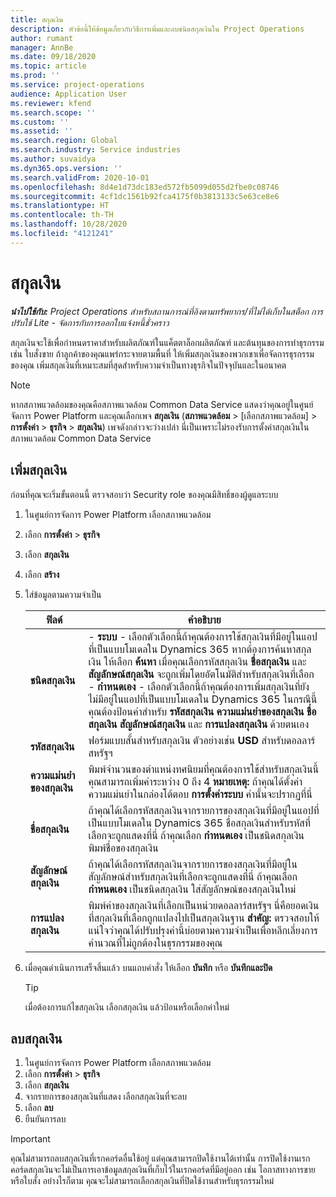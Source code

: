 ```yaml
---
title: สกุลเงิน
description: หัวข้อนี้ให้ข้อมูลเกี่ยวกับวิธีการเพิ่มและลบชนิดสกุลเงินใน Project Operations
author: rumant
manager: AnnBe
ms.date: 09/18/2020
ms.topic: article
ms.prod: ''
ms.service: project-operations
audience: Application User
ms.reviewer: kfend
ms.search.scope: ''
ms.custom: ''
ms.assetid: ''
ms.search.region: Global
ms.search.industry: Service industries
ms.author: suvaidya
ms.dyn365.ops.version: ''
ms.search.validFrom: 2020-10-01
ms.openlocfilehash: 8d4e1d73dc183ed572fb5099d055d2fbe0c08746
ms.sourcegitcommit: 4cf1dc1561b92fca4175f0b3813133c5e63ce8e6
ms.translationtype: HT
ms.contentlocale: th-TH
ms.lasthandoff: 10/28/2020
ms.locfileid: "4121241"
---
```

# <a name="currency"></a>สกุลเงิน

_**นำไปใช้กับ:** Project Operations สำหรับสถานการณ์ที่อิงตามทรัพยากร/ที่ไม่ได้เก็บในสต็อก การปรับใช้ Lite - จัดการกับการออกใบแจ้งหนี้ชั่วคราว_

สกุลเงินจะใช้เพื่อกำหนดราคาสำหรับผลิตภัณฑ์ในแค็ตตาล็อกผลิตภัณฑ์ และต้นทุนของการทำธุรกรรม เช่น ใบสั่งขาย ถ้าลูกค้าของคุณแพร่กระจายตามพื้นที่ ให้เพิ่มสกุลเงินของพวกเขาเพื่อจัดการธุรกรรมของคุณ เพิ่มสกุลเงินที่เหมาะสมที่สุดสำหรับความจำเป็นทางธุรกิจในปัจจุบันและในอนาคต  

> [!NOTE]
> หากสภาพแวดล้อมของคุณคือสภาพแวดล้อม Common Data Service แสดงว่าคุณอยู่ในศูนย์จัดการ Power Platform และคุณเลือกเพจ **สกุลเงิน** (**สภาพแวดล้อม** > [เลือกสภาพแวดล้อม] > **การตั้งค่า** > **ธุรกิจ** > **สกุลเงิน**) เพจดังกล่าวจะว่างเปล่า นี่เป็นเพราะไม่รองรับการตั้งค่าสกุลเงินในสภาพแวดล้อม Common Data Service

## <a name="add-a-currency"></a>เพิ่มสกุลเงิน  
ก่อนที่คุณจะเริ่มขั้นตอนนี้ ตรวจสอบว่า Security role ของคุณมีสิทธิ์ของผู้ดูแลระบบ 

1. ในศูนย์การจัดการ Power Platform เลือกสภาพแวดล้อม 
2. เลือก **การตั้งค่า** > **ธุรกิจ**
3. เลือก **สกุลเงิน**  
4. เลือก **สร้าง**  
5. ใส่ข้อมูลตามความจำเป็น  


   |          ฟิลด์          |                                                                                                                                                                                                                                                                                                                                                                            คำอธิบาย                                                                                                                                                                                                                                                                                                                                                                            |
   |-------------------------|-------------------------------------------------------------------------------------------------------------------------------------------------------------------------------------------------------------------------------------------------------------------------------------------------------------------------------------------------------------------------------------------------------------------------------------------------------------------------------------------------------------------------------------------------------------------------------------------------------------------------------------------------------------------------------------------------------------------------------------------------------------------|
   |    **ชนิดสกุลเงิน**    | - **ระบบ** - เลือกตัวเลือกนี้ถ้าคุณต้องการใช้สกุลเงินที่มีอยู่ในแอปที่เป็นแบบโมเดลใน Dynamics 365  หากต้องการค้นหาสกุลเงิน ให้เลือก **ค้นหา** เมื่อคุณเลือกรหัสสกุลเงิน **ชื่อสกุลเงิน** และ **สัญลักษณ์สกุลเงิน** จะถูกเพิ่มโดยอัตโนมัติสำหรับสกุลเงินที่เลือก<br />- **กำหนดเอง** - เลือกตัวเลือกนี้ถ้าคุณต้องการเพิ่มสกุลเงินที่ยังไม่มีอยู่ในแอปที่เป็นแบบโมเดลใน Dynamics 365  ในกรณีนี้ คุณต้องป้อนค่าสำหรับ **รหัสสกุลเงิน** **ความแม่นยำของสกุลเงิน** **ชื่อสกุลเงิน** **สัญลักษณ์สกุลเงิน** และ **การแปลงสกุลเงิน** ด้วยตนเอง |
   |    **รหัสสกุลเงิน**    |                                                                                                                                                                                                                                                                                                                                            ฟอร์มแบบสั้นสำหรับสกุลเงิน ตัวอย่างเช่น **USD** สำหรับดอลลาร์สหรัฐฯ                                                                                                                                                                                                                                                                                                                                            |
   | **ความแม่นยำของสกุลเงิน**  |                                                                                                                                                                                  พิมพ์จำนวนของตำแหน่งทศนิยมที่คุณต้องการใช้สำหรับสกุลเงินนี้  คุณสามารถเพิ่มค่าระหว่าง 0 ถึง 4 **หมายเหตุ:**  ถ้าคุณได้ตั้งค่าความแม่นยำในกล่องโต้ตอบ **การตั้งค่าระบบ** ค่านั้นจะปรากฏที่นี่                                                                                                                                                                                  |
   |    **ชื่อสกุลเงิน**    |                                                                                                                                                                                                                                         ถ้าคุณได้เลือกรหัสสกุลเงินจากรายการของสกุลเงินที่มีอยู่ในแอปที่เป็นแบบโมเดลใน Dynamics 365 ชื่อสกุลเงินสำหรับรหัสที่เลือกจะถูกแสดงที่นี่ ถ้าคุณเลือก **กำหนดเอง** เป็นชนิดสกุลเงิน พิมพ์ชื่อของสกุลเงิน                                                                                                                                                                                                                                          |
   |   **สัญลักษณ์สกุลเงิน**   |                                                                                                                                                                                                                                                                      ถ้าคุณได้เลือกรหัสสกุลเงินจากรายการของสกุลเงินที่มีอยู่ใน สัญลักษณ์สำหรับสกุลเงินที่เลือกจะถูกแสดงที่นี่ ถ้าคุณเลือก **กำหนดเอง** เป็นชนิดสกุลเงิน ใส่สัญลักษณ์ของสกุลเงินใหม่                                                                                                                                                                                                                                                                       |
   | **การแปลงสกุลเงิน** |                                                                                                                                                                                                                                     พิมพ์ค่าของสกุลเงินที่เลือกเป็นหน่วยดอลลาร์สหรัฐฯ นี่คือยอดเงินที่สกุลเงินที่เลือกถูกแปลงไปเป็นสกุลเงินฐาน **สำคัญ:**  ตรวจสอบให้แน่ใจว่าคุณได้ปรับปรุงค่านี้บ่อยตามความจำเป็นเพื่อหลีกเลี่ยงการคำนวณที่ไม่ถูกต้องในธุรกรรมของคุณ                                                                                                                                                                                                                                      |


6. เมื่อคุณดำเนินการเสร็จสิ้นแล้ว บนแถบคำสั่ง ให้เลือก **บันทึก** หรือ **บันทึกและปิด**  

   > [!TIP]
   >  เมื่อต้องการแก้ไขสกุลเงิน เลือกสกุลเงิน แล้วป้อนหรือเลือกค่าใหม่  

## <a name="delete-a-currency"></a>ลบสกุลเงิน  

1. ในศูนย์การจัดการ Power Platform เลือกสภาพแวดล้อม 
2. เลือก **การตั้งค่า** > **ธุรกิจ**
3. เลือก **สกุลเงิน**  
4. จากรายการของสกุลเงินที่แสดง เลือกสกุลเงินที่จะลบ  
5. เลือก **ลบ**  
6. ยืนยันการลบ  

> [!IMPORTANT]
>  คุณไม่สามารถลบสกุลเงินที่เรกคอร์ดอื่นใช้อยู่ แต่คุณสามารถปิดใช้งานได้เท่านั้น การปิดใช้งานเรกคอร์ดสกุลเงินจะไม่เป็นการเอาข้อมูลสกุลเงินที่เก็บไว้ในเรกคอร์ดที่มีอยู่ออก เช่น โอกาสทางการขาย หรือใบสั่ง อย่างไรก็ตาม คุณจะไม่สามารถเลือกสกุลเงินที่ปิดใช้งานสำหรับธุรกรรมใหม่  
